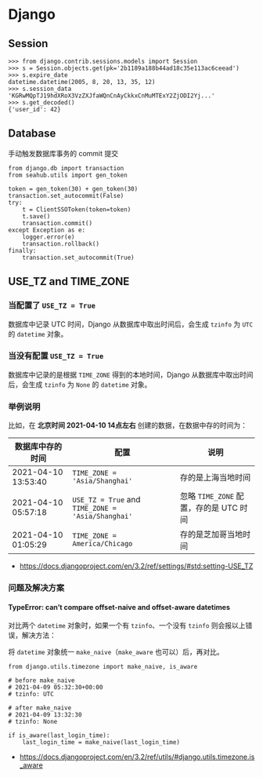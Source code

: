 # Django

## Session

```
>>> from django.contrib.sessions.models import Session
>>> s = Session.objects.get(pk='2b1189a188b44ad18c35e113ac6ceead')
>>> s.expire_date
datetime.datetime(2005, 8, 20, 13, 35, 12)
>>> s.session_data
'KGRwMQpTJ19hdXRoX3VzZXJfaWQnCnAyCkkxCnMuMTExY2ZjODI2Yj...'
>>> s.get_decoded()
{'user_id': 42}
```

## Database

手动触发数据库事务的 commit 提交

```
from django.db import transaction
from seahub.utils import gen_token

token = gen_token(30) + gen_token(30)
transaction.set_autocommit(False)
try:
    t = ClientSSOToken(token=token)
    t.save()
    transaction.commit()
except Exception as e:
    logger.error(e)
    transaction.rollback()
finally:
    transaction.set_autocommit(True)
```

## USE_TZ and TIME_ZONE

### 当配置了 `USE_TZ = True`

数据库中记录 UTC 时间，Django 从数据库中取出时间后，会生成 `tzinfo` 为 `UTC` 的 `datetime` 对象。

### 当没有配置 `USE_TZ = True`

数据库中记录的是根据 `TIME_ZONE` 得到的本地时间，Django 从数据库中取出时间后，会生成 `tzinfo` 为 `None` 的 `datetime` 对象。

### 举例说明

比如，在 **北京时间 2021-04-10 14点左右** 创建的数据，在数据中存的时间为：

|数据库中存的时间|配置|说明|
|----------------|----|----|
|2021-04-10 13:53:40|`TIME_ZONE = 'Asia/Shanghai'`|存的是上海当地时间|
|2021-04-10 05:57:18|`USE_TZ = True` and `TIME_ZONE = 'Asia/Shanghai'`|忽略 `TIME_ZONE` 配置，存的是 UTC 时间| 
|2021-04-10 01:05:29|`TIME_ZONE = America/Chicago`|存的是芝加哥当地时间|

- <https://docs.djangoproject.com/en/3.2/ref/settings/#std:setting-USE_TZ>

### 问题及解决方案

#### TypeError: can’t compare offset-naive and offset-aware datetimes

对比两个 `datetime` 对象时，如果一个有 `tzinfo`、一个没有 `tzinfo` 则会报以上错误，解决方法：

将 `datetime` 对象统一 `make_naive`（`make_aware` 也可以）后，再对比。

```
from django.utils.timezone import make_naive, is_aware

# before make_naive
# 2021-04-09 05:32:30+00:00
# tzinfo: UTC

# after make_naive
# 2021-04-09 13:32:30
# tzinfo: None

if is_aware(last_login_time):
    last_login_time = make_naive(last_login_time)
```

- <https://docs.djangoproject.com/en/3.2/ref/utils/#django.utils.timezone.is_aware>
